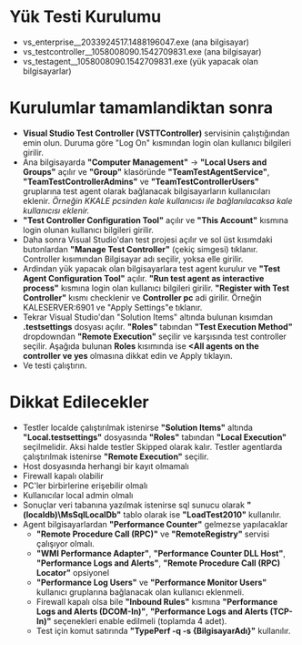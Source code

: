 # Yük Testi Kurulumu
- vs_enterprise__2033924517.1488196047.exe (ana bilgisayar)
- vs_testcontroller__1058008090.1542709831.exe  (ana bilgisayar)
- vs_testagent__1058008090.1542709831.exe (yük yapacak olan bilgisayarlar)

# Kurulumlar tamamlandiktan sonra
  - **Visual Studio Test Controller (VSTTController)** servisinin çalıştığından emin olun. Duruma göre "Log On" kısmından login olan kullanıcı bilgileri girilir.
  - Ana bilgisayarda **"Computer Management"** -> **"Local Users and Groups"** açılır ve **"Group"** klasöründe **"TeamTestAgentService"**, **"TeamTestControllerAdmins"** ve **"TeamTestControllerUsers"** gruplarına test agent olarak bağlanacak bilgisayarların kullanıcıları eklenir. *Örneğin KKALE pcsinden kale kullanıcısı ile bağlanılacaksa kale kullanıcısı eklenir.*
  - **"Test Controller Configuration Tool"** açılır ve **"This Account"** kısmına login olunan kullanıcı bilgileri girilir.
  - Daha sonra Visual Studio'dan test projesi açılır ve sol üst kısımdaki butonlardan **"Manage Test Controller"** (çekiç simgesi) tıklanır. Controller kısımından Bilgisayar adı seçilir, yoksa elle girilir.
  - Ardindan yük yapacak olan bilgisayarlara test agent kurulur ve **"Test Agent Configuration Tool"** açılır. **"Run test agent as interactive process"** kısmına login olan kullanıcı bilgileri girilir. **"Register with Test Controller"** kısmı checklenir ve **Controller pc** adi girilir. Örneğin KALESERVER:6901 ve "Apply Settings"e tıklanır. 
  - Tekrar Visual Studio'dan "Solution Items" altında bulunan kısımdan **.testsettings** dosyası açılır. **"Roles"** tabından **"Test Execution Method"** dropdowndan **"Remote Execution"** seçilir ve karşısında test controller seçilir. Aşağıda bulunan **Roles** kısımında ise **<All agents on the controller ve yes** olmasına dikkat edin ve Apply tıklayın.
  - Ve testi çalıştırın.

# Dikkat Edilecekler
- Testler localde çalıştırılmak istenirse **"Solution Items"** altında **"Local.testsettings"** dosyasında **"Roles"** tabından **"Local Execution"** seçilmelidir. Aksi halde testler Skipped olarak kalır. Testler agentlarda çalıştırılmak istenirse **"Remote Execution"** seçilir.
- Host dosyasında herhangi bir kayıt olmamalı
- Firewall kapalı olabilir
- PC'ler birbirlerine erişebilir olmalı
- Kullanıcılar local admin olmalı
- Sonuçlar veri tabanına yazılmak istenirse sql sunucu olarak **"(localdb)\MsSqlLocalDb"** tablo olarak ise **"LoadTest2010"** kullanılır.
- Agent bilgisayarlardan **"Performance Counter"** gelmezse yapılacaklar
  - **"Remote Procedure Call (RPC)"** ve **"RemoteRegistry"** servisi çalışıyor olmalı.
  - **"WMI Performance Adapter"**, **"Performance Counter DLL Host"**, **"Performance Logs and Alerts"**, **"Remote Procedure Call (RPC) Locator"** opsiyonel
  - **"Performance Log Users"** ve **"Performance Monitor Users"** kullanıcı gruplarına bağlanacak olan kullanıcı eklenmeli.
  - Firewall kapalı olsa bile **"Inbound Rules"** kısmına **"Performance Logs and Alerts (DCOM-In)"**, **"Performance Logs and Alerts (TCP-In)"** seçenekleri enable edilmeli (toplamda 4 adet).
  - Test için komut satırında **"TypePerf -q -s {BilgisayarAdı}"** kullanılır.
